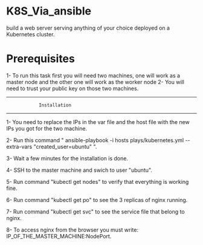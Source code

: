# K8S_Via_ansible
build a web server serving anything of your choice deployed on a Kubernetes cluster.

# Prerequisites

1- To run this task first you will need two machines, one will work as a master node and the other one will work as the worker node
2- You will need to trust your public key on those two machines.
*********************************************************************************************************************
 				Installation
*********************************************************************************************************************

1- You need to replace the IPs in the var file and the host file with the new IPs you got for the two machine.

2- Run this command " ansible-playbook  -i hosts plays/kubernetes.yml --extra-vars "created_user=ubuntu"  ".

3- Wait a few minutes for the installation is done.

4- SSH to the master machine and swich to user "ubuntu".

5- Run command "kubectl get nodes" to verify that everything is working fine.

6- Run command "kubectl get po" to see the 3 replicas of nginx running.

7- Run command "kubectl get svc" to see the service file that belong to nginx.

8- To access nginx from the browser you must write: IP_OF_THE_MASTER_MACHINE:NodePort.

